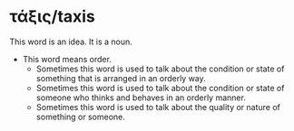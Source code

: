 # τάξις/taxis
This word is an idea. It is a noun.

* This word means order.
    * Sometimes this word is used to talk about the condition or state of something that is arranged in an orderly way.
    * Sometimes this word is used to talk about the condition or state of someone who thinks and behaves in an orderly manner.
    * Sometimes this word is used to talk about the quality or nature of something or someone.
